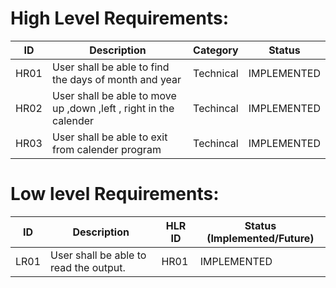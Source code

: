 
# High Level Requirements: 
| ID | Description | Category | Status | 
| ----- | ----- | ------- | ---------|
| HR01 | User shall be able to find  the days of month and year  |Technical| IMPLEMENTED |
| HR02 | User shall be able to move up ,down ,left , right in the calender | Techincal | IMPLEMENTED | 
| HR03 | User shall be able to exit from calender program| Techincal |  IMPLEMENTED  |


#  Low level Requirements:
 
| ID | Description | HLR ID | Status (Implemented/Future) |
| ------ | --------- | ------ | ----- |
| LR01 | User shall be able to read the output.                                                     | HR01 |  IMPLEMENTED |

